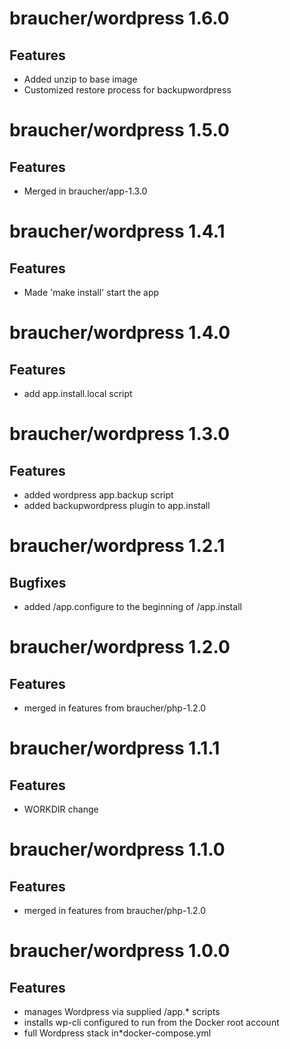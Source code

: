 # braucher/wordpress 1.6.0

## Features
* Added unzip to base image
* Customized restore process for backupwordpress

# braucher/wordpress 1.5.0

## Features
* Merged in braucher/app-1.3.0

# braucher/wordpress 1.4.1

## Features
* Made 'make install' start the app

# braucher/wordpress 1.4.0

## Features
* add app.install.local script

# braucher/wordpress 1.3.0

## Features
* added wordpress app.backup script
* added backupwordpress plugin to app.install

# braucher/wordpress 1.2.1

## Bugfixes
* added /app.configure to the beginning of /app.install

# braucher/wordpress 1.2.0

## Features
* merged in features from braucher/php-1.2.0

# braucher/wordpress 1.1.1

## Features
* WORKDIR change

# braucher/wordpress 1.1.0

## Features
* merged in features from braucher/php-1.2.0

# braucher/wordpress 1.0.0

## Features
* manages Wordpress via supplied /app.* scripts
* installs wp-cli configured to run from the Docker root account
* full Wordpress stack in*docker-compose.yml
